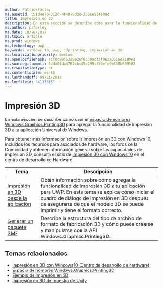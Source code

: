 ```yaml
---
author: PatrickFarley
ms.assetid: 551d4e70-312d-4b40-8d3e-336ce934e0ad
title: Impresión en 3D
description: En esta sección se describe cómo usar la funcionalidad de impresión en 3D en la aplicación universal de Windows.
ms.author: pafarley
ms.date: 10/26/2017
ms.topic: article
ms.prod: windows
ms.technology: uwp
keywords: Windows 10, uwp, 3dprinting, impresión en 3d
ms.localizationpriority: medium
ms.openlocfilehash: acf0c9856328e26f8c39adf3f062a3516e7189e2
ms.sourcegitcommit: 5dda01da4702cbc49c799c750efe0e430b699502
ms.translationtype: MT
ms.contentlocale: es-ES
ms.lasthandoff: 09/21/2018
ms.locfileid: "4113315"
---
```

# <a name="3d-printing"></a>Impresión 3D


En esta sección se describe cómo usar el [espacio de nombres Windows.Graphics.Printing3D](https://msdn.microsoft.com/library/windows/apps/windows.graphics.printing3d.aspx) para agregar la funcionalidad de impresión 3D a tu aplicación Universal de Windows.  

Para obtener más información sobre la impresión en 3D con Windows 10, incluidos los recursos para asociados de hardware, los foros de la Comunidad y obtener información general sobre las capacidades de impresión 3D, consulta el sitio de [impresión 3D con Windows 10](https://developer.microsoft.com/windows/hardware/3d-print-support-windows-10) en el centro de desarrollo de Hardware.

| Tema | Descripción |
|-------|-------------|
| [Impresión en 3D desde la aplicación](3d-print-from-app.md) | Obtén información sobre cómo agregar la funcionalidad de impresión 3D a tu aplicación para UWP. En este tema se explica cómo iniciar el cuadro de diálogo de impresión en 3D después de asegurarte de que el modelo 3D se puede imprimir y tiene el formato correcto. |
| [Generar un paquete 3MF](generate-3mf.md) | Describe la estructura del tipo de archivo de formato de fabricación 3D y cómo puede crearse y manipularse con la API Windows.Graphics.Printing3D. |

## <a name="related-topics"></a>Temas relacionados

* [Impresión en 3D con Windows10 (Centro de desarrollo de hardware)](https://developer.microsoft.com/windows/hardware/3d-print-support-windows-10)
* [Espacio de nombres Windows.Graphics.Printing3D](https://msdn.microsoft.com/library/windows/apps/windows.graphics.printing3d.aspx)
* [Ejemplo de impresión en 3D](https://github.com/Microsoft/Windows-universal-samples/tree/master/Samples/3DPrinting)
* [Impresión en 3D de muestra de Unity](https://github.com/Microsoft/Windows-universal-samples/tree/master/Samples/3DPrintingFromUnity)

 
